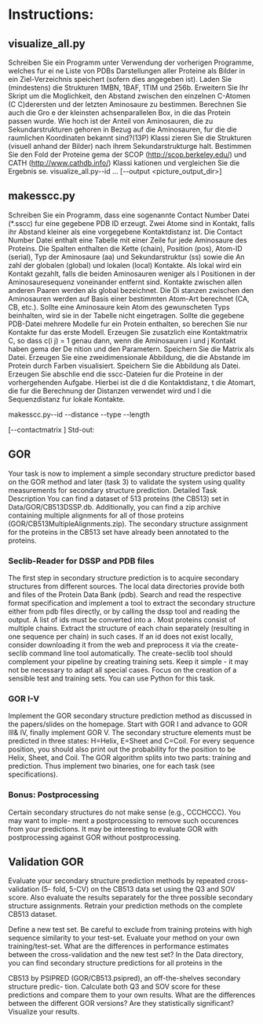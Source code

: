 # Instructions:

## visualize_all.py
Schreiben Sie ein Programm unter Verwendung der vorherigen Programme, welches fur ei
ne Liste von PDBs Darstellungen aller Proteine als Bilder in ein Ziel-Verzeichnis speichert
 (sofern dies angegeben ist). Laden Sie (mindestens) die Strukturen 1MBN, 1BAF, 1TIM und
 256b.
Erweitern Sie Ihr Skript um die Moglichkeit, den Abstand zwischen den einzelnen C-Atomen
 (C C)derersten und der letzten Aminosaure zu bestimmen. Berechnen Sie auch die Gro e
 der kleinsten achsenparallelen Box, in die das Protein passen wurde. Wie hoch ist der Anteil
 von Aminosauren, die zu Sekundarstrukturen gehoren in Bezug auf die Aminosauren, fur die
 die raumlichen Koordinaten bekannt sind?(13P)
 Klassi zieren Sie die Strukturen (visuell anhand der Bilder) nach ihrem Sekundarstrukturge
halt. Bestimmen Sie den Fold der Proteine gema der SCOP (http://scop.berkeley.edu/)
 und CATH (http://www.cathdb.info/) Klassi kationen und vergleichen Sie die Ergebnis
se. 
 visualize_all.py--id <p1> ... <pn> [--output <picture_output_dir>]

## makesscc.py
 Schreiben Sie ein Programm, dass eine sogenannte Contact Number Datei (*.sscc) fur eine
 gegebene PDB ID erzeugt. Zwei Atome sind in Kontakt, falls ihr Abstand kleiner als eine
 vorgegebene Kontaktdistanz ist. Die Contact Number Datei enthalt eine Tabelle mit einer
 Zeile fur jede Aminosaure des Proteins. Die Spalten enthalten die Kette (chain), Position
 (pos), Atom-ID (serial), Typ der Aminosaure (aa) und Sekundarstruktur (ss) sowie die An
zahl der globalen (global) und lokalen (local) Kontakte. Als lokal wird ein Kontakt gezahlt,
 falls die beiden Aminosauren weniger als l Positionen in der Aminosauresequenz voneinander
 entfernt sind. Kontakte zwischen allen anderen Paaren werden als global bezeichnet. Die Di
stanzen zwischen den Aminosauren werden auf Basis einer bestimmten Atom-Art berechnet
 (CA, CB, etc.). Sollte eine Aminosaure kein Atom des gewunscheten Typs beinhalten, wird
 sie in der Tabelle nicht eingetragen. Sollte die gegebene PDB-Datei mehrere Modelle fur ein
 Protein enthalten, so berechen Sie nur Kontakte fur das erste Modell.
 Erzeugen Sie zusatzlich eine Kontaktmatrix C, so dass c(i j) = 1 genau dann, wenn die
 Aminosauren i und j Kontakt haben gema der De nition und den Parametern. Speichern
 Sie die Matrix als Datei. Erzeugen Sie eine zweidimensionale Abbildung, die die Abstande
 im Protein durch Farben visualisiert. Speichern Sie die Abbildung als Datei. Erzeugen Sie
 abschlie end die sscc-Dateien fur die Proteine in der vorhergehenden Aufgabe.
 Hierbei ist die d die Kontaktdistanz, t die Atomart, die fur die Berechnung der Distanzen
 verwendet wird und l die Sequenzdistanz fur lokale Kontakte.
 
makesscc.py--id <p1>--distance <d>--type <a>--length <l> 

 [--contactmatrix <o>]
 Std-out:<sscc table>

 ## GOR

Your task is now to implement a simple secondary structure
predictor based on the GOR method and later (task 3) to validate the system using quality
measurements for secondary structure prediction.
Detailed Task Description
You can find a dataset of 513 proteins (the CB513) set in Data/GOR/CB513DSSP.db.
Additionally, you can find a zip archive containing multiple alignments for all of those proteins
(GOR/CB513MultipleAlignments.zip). The secondary structure assignment for the proteins
in the CB513 set have already been annotated to the proteins.

### Seclib-Reader for DSSP and PDB files

The first step in secondary structure prediction is to acquire secondary structures from
different sources. The local data directories provide both <pdb> and <dssp> files of the
Protein Data Bank (pdb). Search and read the respective format specification and implement
a tool to extract the secondary structure either from pdb files directly, or by calling the dssp
tool and reading the output. A list of ids must be converted into a <seclib-file>. Most
proteins consist of multiple chains. Extract the structure of each chain separately (resulting
in one sequence per chain) in such cases. If an id does not exist locally, consider downloading
it from the web and preprocess it via the create-seclib command line tool automatically.
The create-seclib tool should complement your pipeline by creating training sets. Keep it
simple - it may not be necessary to adapt all special cases. Focus on the creation of a
sensible test and training sets. You can use Python for this task.

### GOR I-V

Implement the GOR secondary structure prediction method as discussed in the papers/slides
on the homepage. Start with GOR I and advance to GOR III& IV, finally implement GOR
V. The secondary structure elements must be predicted in three states: H=Helix, E=Sheet
and C=Coil. For every sequence position, you should also print out the probability for the
position to be Helix, Sheet, and Coil. The GOR algorithm splits into two parts: training
and prediction. Thus implement two binaries, one for each task (see specifications).


### Bonus: Postprocessing

Certain secondary structures do not make sense (e.g., CCCHCCC). You may want to imple-
ment a postprocessing to remove such occurences from your predictions. It may be interesting
to evaluate GOR with postprocessing against GOR without postprocessing.

## Validation GOR

Evaluate your secondary structure prediction methods by repeated cross-validation (5-
fold, 5-CV) on the CB513 data set using the Q3 and SOV score. Also evaluate the results
separately for the three possible secondary structure assignments.
Retrain your prediction methods on the complete CB513 dataset.

Define a new test set. Be careful to exclude from training proteins with high sequence
similarity to your test-set. Evaluate your method on your own training/test-set. What are
the differences in performance estimates between the cross-validation and the new test set?
In the Data directory, you can find secondary structure predictions for all proteins in the

CB513 by PSIPRED (GOR/CB513.psipred), an off-the-shelves secondary structure predic-
tion. Calculate both Q3 and SOV score for these predictions and compare them to your own
results. What are the differences between the different GOR versions? Are they statistically
significant? Visualize your results.

